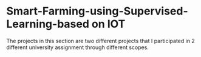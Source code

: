 # Smart-Farming-using-Supervised-Learning-based on IOT
The projects in this section are two different projects that I participated in 2 different university assignment through different scopes. 

